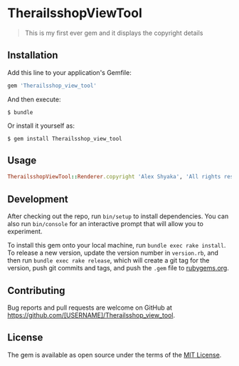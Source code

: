 # TherailsshopViewTool

> This is my first ever gem and it displays the copyright details

## Installation

Add this line to your application's Gemfile:

```ruby
gem 'Therailsshop_view_tool'
```

And then execute:

    $ bundle

Or install it yourself as:

    $ gem install Therailsshop_view_tool

## Usage

```ruby
TherailsshopViewTool::Renderer.copyright 'Alex Shyaka', 'All rights reserved'
```
## Development

After checking out the repo, run `bin/setup` to install dependencies. You can also run `bin/console` for an interactive prompt that will allow you to experiment.

To install this gem onto your local machine, run `bundle exec rake install`. To release a new version, update the version number in `version.rb`, and then run `bundle exec rake release`, which will create a git tag for the version, push git commits and tags, and push the `.gem` file to [rubygems.org](https://rubygems.org).

## Contributing

Bug reports and pull requests are welcome on GitHub at https://github.com/[USERNAME]/Therailsshop_view_tool.


## License

The gem is available as open source under the terms of the [MIT License](http://opensource.org/licenses/MIT).

